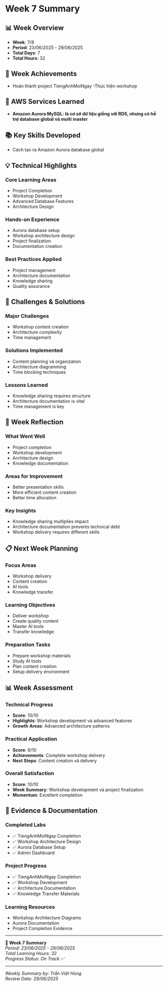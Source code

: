 # Week 7 Summary

## 📊 Week Overview
- **Week**: 7/8
- **Period**: 23/06/2025 - 29/06/2025
- **Total Days**: 7
- **Total Hours**: 32

## 🎯 Week Achievements
- Hoàn thành project TiengAnhMoiNgay
-Thực hiện workshop

## 🔧 AWS Services Learned
- **Amazon Aurora MySQL: là cơ sở dữ liệu giống với RDS, nhưng có hỗ trợ database global và multi master**

## 📚 Key Skills Developed
- Cách tạo ra Amazon Aurora database global

## 💡 Technical Highlights

### Core Learning Areas
- Project Completion
- Workshop Development
- Advanced Database Features
- Architecture Design

### Hands-on Experience
- Aurora database setup
- Workshop architecture design
- Project finalization
- Documentation creation

### Best Practices Applied
- Project management
- Architecture documentation
- Knowledge sharing
- Quality assurance

## 🚧 Challenges & Solutions

### Major Challenges
- Workshop content creation
- Architecture complexity
- Time management

### Solutions Implemented
- Content planning và organization
- Architecture diagramming
- Time blocking techniques

### Lessons Learned
- Knowledge sharing requires structure
- Architecture documentation is vital
- Time management is key

## 💭 Week Reflection

### What Went Well
- Project completion
- Workshop development
- Architecture design
- Knowledge documentation

### Areas for Improvement
- Better presentation skills
- More efficient content creation
- Better time allocation

### Key Insights
- Knowledge sharing multiplies impact
- Architecture documentation prevents technical debt
- Workshop delivery requires different skills

## 📋 Next Week Planning

### Focus Areas
- Workshop delivery
- Content creation
- AI tools
- Knowledge transfer

### Learning Objectives
- Deliver workshop
- Create quality content
- Master AI tools
- Transfer knowledge

### Preparation Tasks
- Prepare workshop materials
- Study AI tools
- Plan content creation
- Setup delivery environment

## 📊 Week Assessment

### Technical Progress
- **Score**: 10/10
- **Highlights**: Workshop development và advanced features
- **Growth Areas**: Advanced architecture patterns

### Practical Application
- **Score**: 9/10
- **Achievements**: Complete workshop delivery
- **Next Steps**: Content creation và delivery

### Overall Satisfaction
- **Score**: 10/10
- **Week Summary**: Workshop development và project finalization
- **Momentum**: Excellent completion

## 📎 Evidence & Documentation

### Completed Labs
- ✅ TiengAnhMoiNgay Completion
- ✅ Workshop Architecture Design
- ✅ Aurora Database Setup
- ✅ Admin Dashboard

### Project Progress
- ✅ TiengAnhMoiNgay Completion
- ✅ Workshop Development
- ✅ Architecture Documentation
- ✅ Knowledge Transfer Materials

### Learning Resources
- Workshop Architecture Diagrams
- Aurora Documentation
- Project Completion Evidence

---

**📝 Week 7 Summary**  
*Period: 23/06/2025 - 29/06/2025*  
*Total Learning Hours: 32*  
*Progress Status: On Track ✅*

---
*Weekly Summary by: Trần Việt Hùng*  
*Review Date: 29/06/2025*
